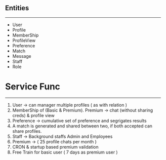 
## Entities
---
- User
- Profile
- MemberShip
- ProfileView
- Preference
- Match
- Message
- Staff
- Role

# Service Func
---
1. User -> can manager multiple profiles ( as with relation )
2. MemberShip of (Basic & Premium). Premium -> chat (without sharing creds) & profile view
3. Preference -> cumulative set of preference and segrigates results
4. A match is generated and shared between two, if both accepted can share profiles.
5. Staff -> Background staffs Admin and Employees
6. Premium -> ( 25 profile chats per month )
7. CRON & startup based premium validation
8. Free Train for basic user ( 7 days as premium user )
